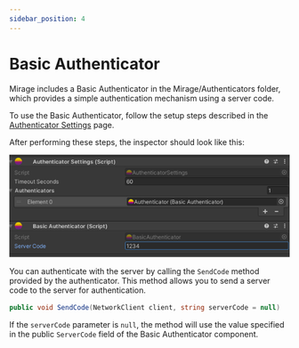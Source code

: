 ```yaml
---
sidebar_position: 4
---
```

# Basic Authenticator

Mirage includes a Basic Authenticator in the Mirage/Authenticators folder, which provides a simple authentication mechanism using a server code.

To use the Basic Authenticator, follow the setup steps described in the [Authenticator Settings](./authenticator-settings.md) page.

After performing these steps, the inspector should look like this:

![Inspector showing Basic Authenticator component](./basic-auth.png)

You can authenticate with the server by calling the `SendCode` method provided by the authenticator. This method allows you to send a server code to the server for authentication.

```csharp
public void SendCode(NetworkClient client, string serverCode = null)
```

If the `serverCode` parameter is `null`, the method will use the value specified in the public `ServerCode` field of the Basic Authenticator component.
